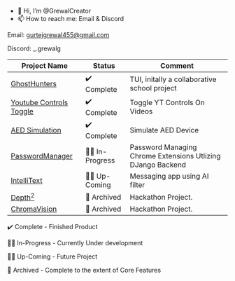 - 👋 Hi, I’m @GrewalCreator
- 📫 How to reach me: Email & Discord

Email: gurtejgrewal455@gmail.com

Discord: _.grewalg


| Project Name | Status  | Comment  |
| ------------ | ------- | -------- |
| [GhostHunters](https://github.com/GrewalCreator/GhostHunters) | ✔️ Complete | TUI, initally a collaborative school project |
| [Youtube Controls Toggle](https://github.com/GrewalCreator/Youtube_Controls_Extension) | ✔️ Complete | Toggle YT Controls On Videos |
| [AED Simulation](https://github.com/GrewalCreator/AED-Simulator) | ✔️ Complete | Simulate AED Device |
| [PasswordManager](https://github.com/GrewalCreator/PasswordManager) | 👷‍♂️ In-Progress | Password Managing Chrome Extensions Utlizing DJango Backend |
| [IntelliText](https://github.com/GrewalCreator/IntelliText) | 👷‍♂️ Up-Coming | Messaging app using AI filter |
| [Depth<sup>2</sup>](https://github.com/GrewalCreator/DepthSquared) | 📖 Archived | Hackathon Project. |
| [ChromaVision](https://github.com/GrewalCreator/ChromaVision) | 📖 Archived | Hackathon Project. |


✔️ Complete - Finished Product

👷‍♂️ In-Progress - Currently Under development

👷‍♂️ Up-Coming - Future Project

📖 Archived - Complete to the extent of Core Features

